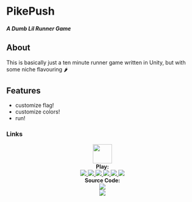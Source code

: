 
# PikePush
##### _A Dumb Lil Runner Game_

## About
This is basically just a ten minute runner game written in Unity, but with some niche flavouring 🌶️

## Features
- customize flag!
- customize colors!
- run!

### Links
<p align="center">
    <a href="https://andrewiankidd.github.io/PikePush/">
        <img src="https://img.shields.io/badge/%E2%9A%94%EF%B8%8F%20PikePush-lightblue.svg" height="50" target="_blank" />
    </a>
    <br>
    <strong>Play:</strong>
    <br>
    <a href="https://github.com/andrewiankidd/PikePush/releases/latest/download/WebGL-release.zip">
        <img src="https://img.shields.io/badge/%f0%9f%8c%90%20Browser-cadetblue.svg" />
    </a>
    <a href="https://github.com/andrewiankidd/PikePush/releases/latest/download/Linux-release.zip">
        <img src="https://img.shields.io/badge/Linux-cadetblue.svg?logo=linux" />
    </a>
    <a href="https://github.com/andrewiankidd/PikePush/releases/latest/download/StandaloneWindows64-release.zip">
        <img src="https://img.shields.io/badge/Windows-cadetblue.svg?logo=windows" />
    </a>
    <a href="https://github.com/andrewiankidd/PikePush/releases/latest/download/StandaloneOSX-release.zip">
        <img src="https://img.shields.io/badge/MacOS-cadetblue.svg?logo=macos" />
    </a>
    <a href="https://github.com/andrewiankidd/PikePush/releases/latest/download/Android-release.zip">
        <img src="https://img.shields.io/badge/Android-cadetblue.svg?logo=android" />
    </a>
    <a href="https://github.com/andrewiankidd/PikePush/releases/latest/download/iOS-release.zip">
        <img src="https://img.shields.io/badge/iOS-cadetblue.svg?logo=ios" />
    </a>
    <br>
    <strong>Source Code:</strong>
    <br>
    <a href="https://github.com/andrewiankidd/PikePush">
        <img src="https://img.shields.io/badge/GitHub-cadetblue.svg?logo=gitHub" />
    </a>
    <br>
    <img src="https://github.com/andrewiankidd/PikePush/raw/master/assets/screencap.gif">
</p>